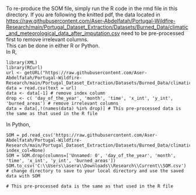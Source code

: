 To re-produce the SOM file, simply run the R code in the rmd file in this directory. If you are following the knitted pdf, the data located in https://raw.githubusercontent.com/Aser-Abdelfatah/Portugal-Wildfire-Research/main/Portugal_Dataset_Extraction/Datasets/Burned_Data/climatic_and_meteorological_data_after_imputation.csv need to be pre-processed first to remove irrelevant columns.
</br> This can be done in either R or Python.</br>  In R, 
```{r}
library(XML)
library(RCurl)
url <- getURL("https://raw.githubusercontent.com/Aser-Abdelfatah/Portugal-Wildfire-Research/main/Portugal_Dataset_Extraction/Datasets/Burned_Data/climatic_and_meteorological_data_after_imputation.csv")
data = read.csv(text = url)
data <- data[-1] # remove index column
drop <- c( 'day_of_the_year', 'month', 'time', 'x_int', 'y_int', 'burned_areas') # remove irrelevant columns
data = data[,!(names(data) %in% drop)] # This pre-processed data is the same as that used in the R file 
```
In Python,
```{r}
SOM = pd.read_csv('https://raw.githubusercontent.com/Aser-Abdelfatah/Portugal-Wildfire-Research/main/Portugal_Dataset_Extraction/Datasets/Burned_Data/climatic_and_meteorological_data_after_imputation.csv', index_col=None)
SOM = SOM.drop(columns=['Unnamed: 0', 'day_of_the_year', 'month', 'time', 'x_int', 'y_int', 'burned_areas'])
SOM.to_csv('C:\\Users\\asera\\Downloads\\Research\\Current\\SOM.csv') # change directory to save to your local directory and use the saved data with SOM
                                                                      # This pre-processed data is the same as that used in the R file 
```
